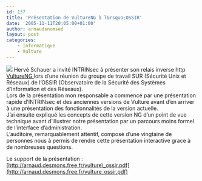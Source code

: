 ```yaml
---
id: 137
title: 'Présentation de VultureNG à l&rsquo;OSSIR'
date: '2005-11-11T20:05:00+01:00'
author: arnaudsnomsed
layout: post
categories:
    - Informatique
    - Vulture
---
```


![](http://arnaud.desmons.free.fr/img/ossir.gif) Hervé Schauer a invité INTRINsec à présenter son relais inverse http [VultureNG ](http://arnaud.desmons.free.fr/wikini/wakka.php?wiki=VultureNG) lors d’une réunion du groupe de travail SUR (Sécurité Unix et Réseaux) de l’OSSIR (Observatoire de la Sécurité des Systèmes d’Information et des Réseaux).  
Lors de la présentation mon responsable a commencé par une présentation rapide d’INTRINsec et des anciennes versions de Vulture avant d’en arriver à une présentation des fonctionnalités de la version actuelle.  
J’ai ensuite expliqué les concepts de cette version NG d’un point de vue technique avant d’illustrer notre présentation par un parcours moins formel de l’interface d’administration.  
L’auditoire, remarquablement attentif, composé d’une vingtaine de personnes nous à permis de rendre cette présentation interactive grace à de nombreuses questions.

Le support de la présentation : [http://arnaud.desmons.free.fr/vulture\_ossir.pdf](http://arnaud.desmons.free.fr/vulture_ossir.pdf)